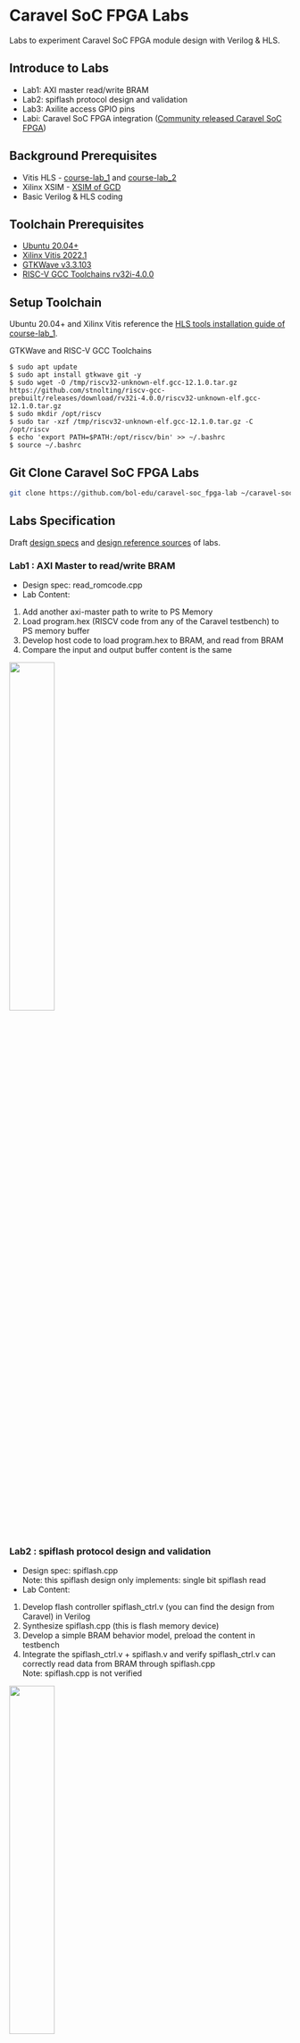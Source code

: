 # Caravel SoC FPGA Labs
Labs to experiment Caravel SoC FPGA module design with Verilog & HLS.

## Introduce to Labs
* Lab1: AXI master read/write BRAM
* Lab2: spiflash protocol design and validation
* Lab3: Axilite access GPIO pins
* Labi: Caravel SoC FPGA integration ([Community released Caravel SoC FPGA](https://github.com/bol-edu/caravel-soc_fpga))

## Background Prerequisites
* Vitis HLS - [course-lab_1](https://github.com/bol-edu/course-lab_1) and [course-lab_2](https://github.com/bol-edu/course-lab_2)
* Xilinx XSIM - [XSIM of GCD](https://github.com/bol-edu/soclab-nthusp23/tree/main/lab/02.xsim-gcd)
* Basic Verilog & HLS coding

## Toolchain Prerequisites
* [Ubuntu 20.04+](https://releases.ubuntu.com/focal/)
* [Xilinx Vitis 2022.1](https://www.xilinx.com/support/download/index.html/content/xilinx/en/downloadNav/vivado-design-tools/2022-1.html)
* [GTKWave v3.3.103](https://gtkwave.sourceforge.net/)
* [RISC-V GCC Toolchains rv32i-4.0.0](https://github.com/stnolting/riscv-gcc-prebuilt)

## Setup Toolchain
Ubuntu 20.04+ and Xilinx Vitis reference the [HLS tools installation guide of course-lab_1](https://github.com/bol-edu/course-lab_1/blob/2022.1/HLS%20Tools%20Installation%20Guide%202022.1_ubuntu.md).

GTKWave and RISC-V GCC Toolchains
```console
$ sudo apt update
$ sudo apt install gtkwave git -y
$ sudo wget -O /tmp/riscv32-unknown-elf.gcc-12.1.0.tar.gz https://github.com/stnolting/riscv-gcc-prebuilt/releases/download/rv32i-4.0.0/riscv32-unknown-elf.gcc-12.1.0.tar.gz
$ sudo mkdir /opt/riscv
$ sudo tar -xzf /tmp/riscv32-unknown-elf.gcc-12.1.0.tar.gz -C /opt/riscv
$ echo 'export PATH=$PATH:/opt/riscv/bin' >> ~/.bashrc
$ source ~/.bashrc
```

## Git Clone Caravel SoC FPGA Labs
```sh
git clone https://github.com/bol-edu/caravel-soc_fpga-lab ~/caravel-soc_fpga-lab
```

## Labs Specification
Draft [design specs](https://github.com/bol-edu/caravel-soc_fpga-lab/blob/main/caravel-fpga-lab.pdf) and [design reference sources](https://drive.google.com/drive/folders/15WaEzAkgZPE97dyX6pHcDiDTv6b-hRhJ?usp=sharing) of labs.

### Lab1 : AXI Master to read/write BRAM
* Design spec: read_romcode.cpp
* Lab Content:  
1. Add another axi-master path to write to PS Memory
2. Load program.hex (RISCV code from any of the Caravel testbench) to PS memory buffer
3. Develop host code to load program.hex to BRAM, and read from BRAM
4. Compare the input and output buffer content is the same
<img src="https://user-images.githubusercontent.com/98332019/236379493-6fc15e9a-d093-4a80-8519-5984e8e25b26.png" width=40%>

### Lab2 : spiflash protocol design and validation
* Design spec: spiflash.cpp  
Note: this spiflash design only implements: single bit spiflash read
* Lab Content:  
1. Develop flash controller spiflash_ctrl.v (you can find the design from Caravel) in Verilog
2. Synthesize spiflash.cpp (this is flash memory device)
3. Develop a simple BRAM behavior model, preload the content in testbench
4. Integrate the spiflash_ctrl.v + spiflash.v and verify spiflash_ctrl.v can correctly read data from BRAM through spiflash.cpp  
Note: spiflash.cpp is not verified
<img src="https://user-images.githubusercontent.com/98332019/236381842-5591dd9c-ee11-40d9-8741-dad50b16bc9d.png" width=40%>

### Lab3 : Axilite access GPIO pins
* Design spec: caravel_ps.cpp
* Lab Content:  
1. Design a simple module mprj_control.v  
Use one mprj_i pin (synchronize with host code) to stage through several steps, e.g.  
a. Change mprj_o pins value  
b. Some of mprj pins used for loop-back, e.g. (b1) mprj_o[x] =mprj_i[n], (b2) Control mprj_en accordingly  
c. Host use axilite to read mprj_o, mprj_en values
3. Integrate mprj_control.v & caravel_ps.v in Block design–generate bitstream
4. Develop Python host code to verify its behavior
<img src="https://user-images.githubusercontent.com/98332019/236385692-287a8af4-7f22-478f-83ea-afa46f6d09dc.png" width=60%>
